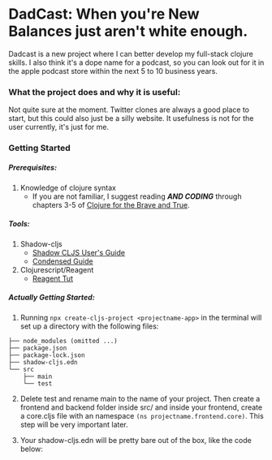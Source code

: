 # DadCast: When you're New Balances just aren't white enough.

Dadcast is a new project where I can better develop my full-stack clojure skills. I also think it's a dope name for a podcast, so you can look out for it in the apple podcast store within the next 5 to 10 business years.

### What the project does and why it is useful: 

Not quite sure at the moment. Twitter clones are always a good place to start, but this could also just be a silly website. It usefulness is not for the user currently, it's just for me.

### Getting Started

##### Prerequisites: 
1. Knowledge of clojure syntax
   - If you are not familiar, I suggest reading **_AND CODING_** through chapters 3-5 of 
     [Clojure for the Brave and True](https://www.braveclojure.com/do-things/).

##### Tools:
1. Shadow-cljs
   - [Shadow CLJS User's Guide](https://shadow-cljs.github.io/docs/UsersGuide.html#_deps_edn_tools_deps) 
   - [Condensed Guide](https://github.com/thheller/shadow-cljs)
2. Clojurescript/Reagent 
   - [Reagent Tut](https://reagent-project.github.io/)

   
##### Actually Getting Started:

1. Running `npx create-cljs-project <projectname-app>` in the terminal will set up a directory with the following files:
```
├── node_modules (omitted ...)
├── package.json
├── package-lock.json
├── shadow-cljs.edn
└── src
    ├── main
    └── test
```

2. Delete test and rename main to the name of your project. Then create a frontend and backend folder inside src/<projectname> and inside your frontend, create a core.cljs file with an namespace `(ns projectname.frontend.core)`. This step will be very important later. 
   
3. Your shadow-cljs.edn will be pretty bare out of the box, like the code below:
   
